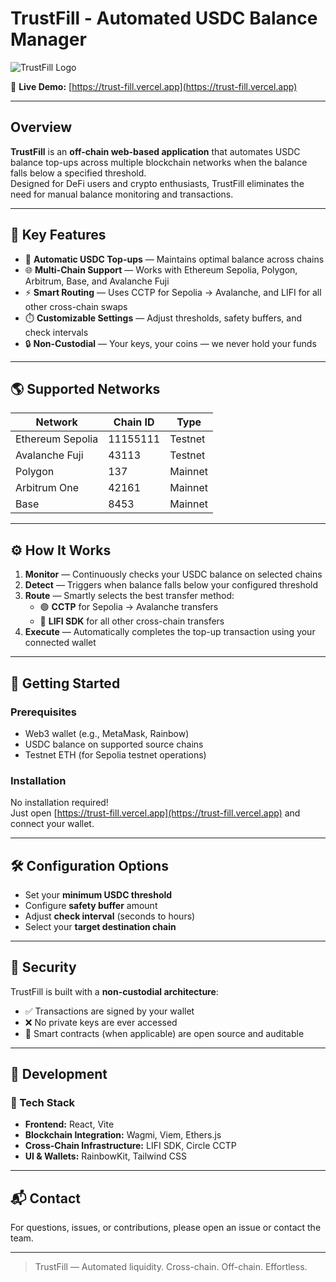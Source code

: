 # TrustFill - Automated USDC Balance Manager

![TrustFill Logo](https://trust-fill.vercel.app/logo.png)

🔗 **Live Demo:** [https://trust-fill.vercel.app](https://trust-fill.vercel.app)

---

## Overview

**TrustFill** is an **off-chain web-based application** that automates USDC balance top-ups across multiple blockchain networks when the balance falls below a specified threshold.  
Designed for DeFi users and crypto enthusiasts, TrustFill eliminates the need for manual balance monitoring and transactions.

---

## 🔑 Key Features

- 🚀 **Automatic USDC Top-ups** — Maintains optimal balance across chains  
- 🌐 **Multi-Chain Support** — Works with Ethereum Sepolia, Polygon, Arbitrum, Base, and Avalanche Fuji  
- ⚡ **Smart Routing** — Uses CCTP for Sepolia → Avalanche, and LIFI for all other cross-chain swaps  
- ⏱️ **Customizable Settings** — Adjust thresholds, safety buffers, and check intervals  
- 🔒 **Non-Custodial** — Your keys, your coins — we never hold your funds

---

## 🌎 Supported Networks

| Network           | Chain ID  | Type     |
|-------------------|-----------|----------|
| Ethereum Sepolia  | 11155111  | Testnet  |
| Avalanche Fuji    | 43113     | Testnet  |
| Polygon           | 137       | Mainnet  |
| Arbitrum One      | 42161     | Mainnet  |
| Base              | 8453      | Mainnet  |

---

## ⚙️ How It Works

1. **Monitor** — Continuously checks your USDC balance on selected chains  
2. **Detect** — Triggers when balance falls below your configured threshold  
3. **Route** — Smartly selects the best transfer method:
   - 🟢 **CCTP** for Sepolia → Avalanche transfers  
   - 🔁 **LIFI SDK** for all other cross-chain transfers  
4. **Execute** — Automatically completes the top-up transaction using your connected wallet

---

## 🚀 Getting Started

### Prerequisites

- Web3 wallet (e.g., MetaMask, Rainbow)
- USDC balance on supported source chains
- Testnet ETH (for Sepolia testnet operations)

### Installation

No installation required!  
Just open [https://trust-fill.vercel.app](https://trust-fill.vercel.app) and connect your wallet.

---

## 🛠️ Configuration Options

- Set your **minimum USDC threshold**  
- Configure **safety buffer** amount  
- Adjust **check interval** (seconds to hours)  
- Select your **target destination chain**

---

## 🔐 Security

TrustFill is built with a **non-custodial architecture**:
- ✅ Transactions are signed by your wallet
- ❌ No private keys are ever accessed
- 🧠 Smart contracts (when applicable) are open source and auditable

---

## 🧪 Development

### 🧰 Tech Stack

- **Frontend:** React, Vite  
- **Blockchain Integration:** Wagmi, Viem, Ethers.js  
- **Cross-Chain Infrastructure:** LIFI SDK, Circle CCTP  
- **UI & Wallets:** RainbowKit, Tailwind CSS

---

## 📬 Contact

For questions, issues, or contributions, please open an issue or contact the team.

---

> TrustFill — Automated liquidity. Cross-chain. Off-chain. Effortless.

